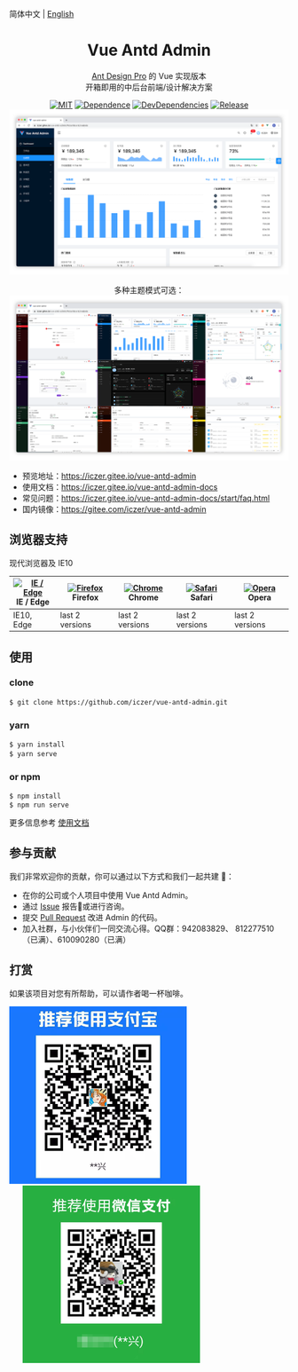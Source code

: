 简体中文 | [English](./README.en-US.md)
<h1 align="center">Vue Antd Admin</h1>

<div align="center">
  
[Ant Design Pro](https://github.com/ant-design/ant-design-pro) 的 Vue 实现版本  
开箱即用的中后台前端/设计解决方案

[![MIT](https://img.shields.io/github/license/iczer/vue-antd-admin)](https://github.com/iczer/vue-antd-admin/blob/master/LICENSE)
[![Dependence](https://img.shields.io/david/iczer/vue-antd-admin)](https://david-dm.org/iczer/vue-antd-admin)
[![DevDependencies](https://img.shields.io/david/dev/iczer/vue-antd-admin)](https://david-dm.org/iczer/vue-antd-admin?type=dev)
[![Release](https://img.shields.io/github/v/release/iczer/vue-antd-admin)](https://github.com/iczer/vue-antd-admin/releases/latest)
![image](./src/assets/img/preview.png)  

多种主题模式可选：  
![image](./src/assets/img/preview-nine.png)
</div>

- 预览地址：https://iczer.gitee.io/vue-antd-admin
- 使用文档：https://iczer.gitee.io/vue-antd-admin-docs
- 常见问题：https://iczer.gitee.io/vue-antd-admin-docs/start/faq.html
- 国内镜像：https://gitee.com/iczer/vue-antd-admin

## 浏览器支持
现代浏览器及 IE10

| [<img src="https://raw.githubusercontent.com/alrra/browser-logos/master/src/edge/edge_48x48.png" alt="IE / Edge" width="24px" height="24px" />](http://godban.github.io/browsers-support-badges/)</br>IE / Edge | [<img src="https://raw.githubusercontent.com/alrra/browser-logos/master/src/firefox/firefox_48x48.png" alt="Firefox" width="24px" height="24px" />](http://godban.github.io/browsers-support-badges/)</br>Firefox | [<img src="https://raw.githubusercontent.com/alrra/browser-logos/master/src/chrome/chrome_48x48.png" alt="Chrome" width="24px" height="24px" />](http://godban.github.io/browsers-support-badges/)</br>Chrome | [<img src="https://raw.githubusercontent.com/alrra/browser-logos/master/src/safari/safari_48x48.png" alt="Safari" width="24px" height="24px" />](http://godban.github.io/browsers-support-badges/)</br>Safari | [<img src="https://raw.githubusercontent.com/alrra/browser-logos/master/src/opera/opera_48x48.png" alt="Opera" width="24px" height="24px" />](http://godban.github.io/browsers-support-badges/)</br>Opera |
| --- | --- | --- | --- | --- |
| IE10, Edge | last 2 versions | last 2 versions | last 2 versions | last 2 versions |

## 使用
### clone
```bash
$ git clone https://github.com/iczer/vue-antd-admin.git
```
### yarn
```bash
$ yarn install
$ yarn serve
```
### or npm
```
$ npm install
$ npm run serve
```
更多信息参考 [使用文档](https://iczer.gitee.io/vue-antd-admin-docs)

## 参与贡献
我们非常欢迎你的贡献，你可以通过以下方式和我们一起共建 :star2:：
- 在你的公司或个人项目中使用 Vue Antd Admin。
- 通过 [Issue](https://github.com/iczer/vue-antd-admin/issues) 报告:bug:或进行咨询。
- 提交 [Pull Request](https://github.com/iczer/vue-antd-admin/pulls) 改进 Admin 的代码。
- 加入社群，与小伙伴们一同交流心得。QQ群：942083829、 812277510（已满）、610090280（已满）

## 打赏
如果该项目对您有所帮助，可以请作者喝一杯咖啡。
<p>
  <img src="./src/assets/img/alipay.png" width="320px" style="display: inline-block;" />
  <img src="./src/assets/img/wechatpay.png" width="320px" style="display: inline-block; margin-left: 24px;" />
</p>



